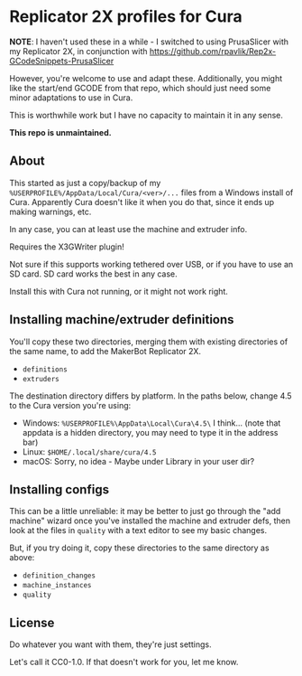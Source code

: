 # Replicator 2X profiles for Cura

**NOTE**: I haven't used these in a while - I switched to using PrusaSlicer with
my Replicator 2X, in conjunction with
<https://github.com/rpavlik/Rep2x-GCodeSnippets-PrusaSlicer>

However, you're welcome to use and adapt these. Additionally, you might
like the start/end GCODE from that repo, which should just need some minor
adaptations to use in Cura.

This is worthwhile work but I have no capacity to maintain it in any sense.

**This repo is unmaintained.**

## About

This started as just a copy/backup of my
`%USERPROFILE%/AppData/Local/Cura/<ver>/...` files from a Windows install of
Cura. Apparently Cura doesn't like it when you do that, since it ends up making
warnings, etc.

In any case, you can at least use the machine and extruder info.

Requires the X3GWriter plugin!

Not sure if this supports working tethered over USB, or if you have to use an SD
card. SD card works the best in any case.

Install this with Cura not running, or it might not work right.

## Installing machine/extruder definitions

You'll copy these two directories, merging them with existing directories of
the same name, to add the MakerBot Replicator 2X.

- `definitions`
- `extruders`

The destination directory differs by platform. In the paths below, change 4.5 to
the Cura version you're using:

- Windows: `%USERPROFILE%\AppData\Local\Cura\4.5\` I think... (note that appdata
  is a hidden directory, you may need to type it in the address bar)
- Linux: `$HOME/.local/share/cura/4.5`
- macOS: Sorry, no idea - Maybe under Library in your user dir?

## Installing configs

This can be a little unreliable: it may be better to just go through the "add
machine" wizard once you've installed the machine and extruder defs, then look
at the files in `quality` with a text editor to see my basic changes.

But, if you try doing it, copy these directories to the same directory as above:

- `definition_changes`
- `machine_instances`
- `quality`

## License

Do whatever you want with them, they're just settings.

Let's call it CC0-1.0. If that doesn't work for you, let me know.
